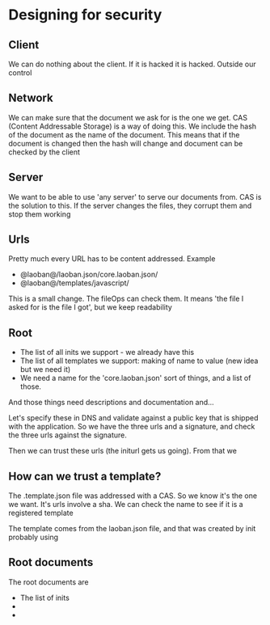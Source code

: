# Designing for security

## Client

We can do nothing about the client. If it is hacked it is hacked. Outside our control

## Network

We can make sure that the document we ask for is the one we get. CAS (Content Addressable Storage) is a way of doing
this. We include the hash of the document as the name of the document. This means that if the document is changed
then the hash will change and document can be checked by the client

## Server

We want to be able to use 'any server' to serve our documents from. CAS is the solution to this. If the server changes
the files, they corrupt them and stop them working

## Urls

Pretty much every URL has to be content addressed. Example

* @laoban@/laoban.json/core.laoban.json/<hash>
* @laoban@/templates/javascript/<hash>

This is a small change. The fileOps can check them. It means 'the file I asked for is the file I got', but we keep
readability

## Root

* The list of all inits we support - we already have this
* The list of all templates we support: making of name to value (new idea but we need it)
* We need a name for the 'core.laoban.json' sort of things, and a list of those.

And those things need descriptions and documentation and...

Let's specify these in DNS and validate against a public key that is shipped with the application.
So we have the three urls and a signature, and check the three urls against the signature.

Then we can trust these urls (the initurl gets us going). From that we

## How can we trust a template?

The .template.json file was addressed with a CAS. So we know it's the one we want. It's urls involve a sha. We can check
the name to see if it is a registered template

The template comes from the laoban.json file, and that was created by init probably using

## Root documents

The root documents are

* The list of inits
*
* 